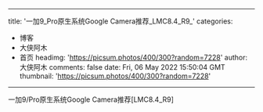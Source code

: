 
---
title: '一加9_Pro原生系统Google Camera推荐_LMC8.4_R9_'
categories: 
 - 博客
 - 大侠阿木
 - 首页
headimg: 'https://picsum.photos/400/300?random=7228'
author: 大侠阿木
comments: false
date: Fri, 06 May 2022 15:50:04 GMT
thumbnail: 'https://picsum.photos/400/300?random=7228'
---

<div>   
一加9/Pro原生系统Google Camera推荐[LMC8.4_R9]  
</div>
            
